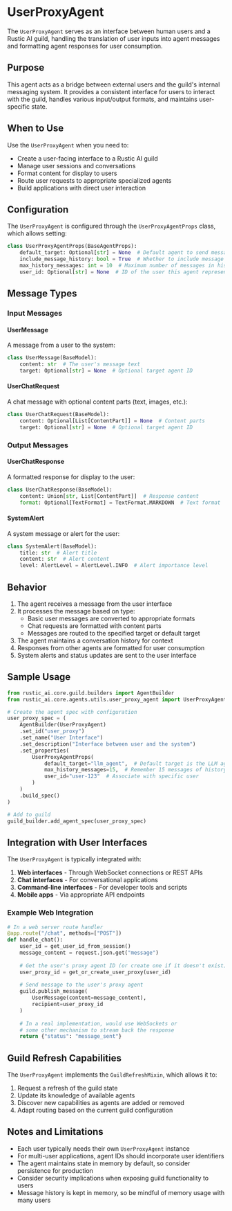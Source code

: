 # UserProxyAgent

The `UserProxyAgent` serves as an interface between human users and a Rustic AI guild, handling the translation of user inputs into agent messages and formatting agent responses for user consumption.

## Purpose

This agent acts as a bridge between external users and the guild's internal messaging system. It provides a consistent interface for users to interact with the guild, handles various input/output formats, and maintains user-specific state.

## When to Use

Use the `UserProxyAgent` when you need to:

- Create a user-facing interface to a Rustic AI guild
- Manage user sessions and conversations
- Format content for display to users
- Route user requests to appropriate specialized agents
- Build applications with direct user interaction

## Configuration

The `UserProxyAgent` is configured through the `UserProxyAgentProps` class, which allows setting:

```python
class UserProxyAgentProps(BaseAgentProps):
    default_target: Optional[str] = None  # Default agent to send messages to
    include_message_history: bool = True  # Whether to include message history
    max_history_messages: int = 10  # Maximum number of messages in history
    user_id: Optional[str] = None  # ID of the user this agent represents
```

## Message Types

### Input Messages

#### UserMessage

A message from a user to the system:

```python
class UserMessage(BaseModel):
    content: str  # The user's message text
    target: Optional[str] = None  # Optional target agent ID
```

#### UserChatRequest

A chat message with optional content parts (text, images, etc.):

```python
class UserChatRequest(BaseModel):
    content: Optional[List[ContentPart]] = None  # Content parts
    target: Optional[str] = None  # Optional target agent ID
```

### Output Messages

#### UserChatResponse

A formatted response for display to the user:

```python
class UserChatResponse(BaseModel):
    content: Union[str, List[ContentPart]]  # Response content
    format: Optional[TextFormat] = TextFormat.MARKDOWN  # Text format
```

#### SystemAlert

A system message or alert for the user:

```python
class SystemAlert(BaseModel):
    title: str  # Alert title
    content: str  # Alert content
    level: AlertLevel = AlertLevel.INFO  # Alert importance level
```

## Behavior

1. The agent receives a message from the user interface
2. It processes the message based on type:
   - Basic user messages are converted to appropriate formats
   - Chat requests are formatted with content parts
   - Messages are routed to the specified target or default target
3. The agent maintains a conversation history for context
4. Responses from other agents are formatted for user consumption
5. System alerts and status updates are sent to the user interface

## Sample Usage

```python
from rustic_ai.core.guild.builders import AgentBuilder
from rustic_ai.core.agents.utils.user_proxy_agent import UserProxyAgent, UserProxyAgentProps

# Create the agent spec with configuration
user_proxy_spec = (
    AgentBuilder(UserProxyAgent)
    .set_id("user_proxy")
    .set_name("User Interface")
    .set_description("Interface between user and the system")
    .set_properties(
        UserProxyAgentProps(
            default_target="llm_agent",  # Default target is the LLM agent
            max_history_messages=15,  # Remember 15 messages of history
            user_id="user-123"  # Associate with specific user
        )
    )
    .build_spec()
)

# Add to guild
guild_builder.add_agent_spec(user_proxy_spec)
```

## Integration with User Interfaces

The `UserProxyAgent` is typically integrated with:

1. **Web interfaces** - Through WebSocket connections or REST APIs
2. **Chat interfaces** - For conversational applications
3. **Command-line interfaces** - For developer tools and scripts
4. **Mobile apps** - Via appropriate API endpoints

### Example Web Integration

```python
# In a web server route handler
@app.route("/chat", methods=["POST"])
def handle_chat():
    user_id = get_user_id_from_session()
    message_content = request.json.get("message")
    
    # Get the user's proxy agent ID (or create one if it doesn't exist)
    user_proxy_id = get_or_create_user_proxy(user_id)
    
    # Send message to the user's proxy agent
    guild.publish_message(
        UserMessage(content=message_content),
        recipient=user_proxy_id
    )
    
    # In a real implementation, would use WebSockets or
    # some other mechanism to stream back the response
    return {"status": "message_sent"}
```

## Guild Refresh Capabilities

The `UserProxyAgent` implements the `GuildRefreshMixin`, which allows it to:

1. Request a refresh of the guild state
2. Update its knowledge of available agents
3. Discover new capabilities as agents are added or removed
4. Adapt routing based on the current guild configuration

## Notes and Limitations

- Each user typically needs their own `UserProxyAgent` instance
- For multi-user applications, agent IDs should incorporate user identifiers
- The agent maintains state in memory by default, so consider persistence for production
- Consider security implications when exposing guild functionality to users
- Message history is kept in memory, so be mindful of memory usage with many users 